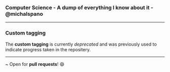 ### Computer Science - A dump of everything I know about it - @michalspano
___

### Custom tagging
The __custom tagging__ is currently _deprecated_ and was previously used to indicate progress taken in the repositery.

___
~ Open for __pull requests__! 😄
